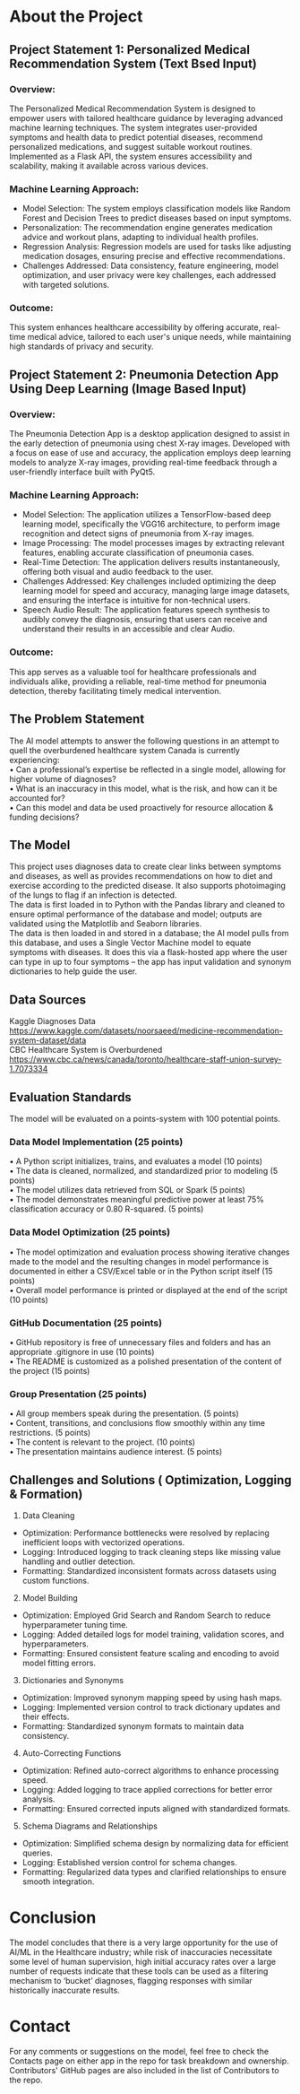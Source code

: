 # About the Project
## Project Statement 1: Personalized Medical Recommendation System (Text Bsed Input)
### Overview:
The Personalized Medical Recommendation System is designed to empower users with tailored healthcare guidance by leveraging advanced machine learning techniques. The system integrates user-provided symptoms and health data to predict potential diseases, recommend personalized medications, and suggest suitable workout routines. Implemented as a Flask API, the system ensures accessibility and scalability, making it available across various devices.

### Machine Learning Approach:

- Model Selection: The system employs classification models like Random Forest and Decision Trees to predict diseases based on input symptoms.
- Personalization: The recommendation engine generates medication advice and workout plans, adapting to individual health profiles.
- Regression Analysis: Regression models are used for tasks like adjusting medication dosages, ensuring precise and effective recommendations.
- Challenges Addressed: Data consistency, feature engineering, model optimization, and user privacy were key challenges, each addressed with targeted solutions.

### Outcome:
This system enhances healthcare accessibility by offering accurate, real-time medical advice, tailored to each user's unique needs, while maintaining high standards of privacy and security.

## Project Statement 2: Pneumonia Detection App Using Deep Learning (Image Based Input)
### Overview:
The Pneumonia Detection App is a desktop application designed to assist in the early detection of pneumonia using chest X-ray images. Developed with a focus on ease of use and accuracy, the application employs deep learning models to analyze X-ray images, providing real-time feedback through a user-friendly interface built with PyQt5.

### Machine Learning Approach:

- Model Selection: The application utilizes a TensorFlow-based deep learning model, specifically the VGG16 architecture, to perform image recognition and detect signs of pneumonia from X-ray images.
- Image Processing: The model processes images by extracting relevant features, enabling accurate classification of pneumonia cases.
- Real-Time Detection: The application delivers results instantaneously, offering both visual and audio feedback to the user.
- Challenges Addressed: Key challenges included optimizing the deep learning model for speed and accuracy, managing large image datasets, and ensuring the interface is intuitive for non-technical users.
- Speech Audio Result: The application features speech synthesis to audibly convey the diagnosis, ensuring that users can receive and understand their results in an accessible and clear Audio.
### Outcome:
This app serves as a valuable tool for healthcare professionals and individuals alike, providing a reliable, real-time method for pneumonia detection, thereby facilitating timely medical intervention.
<br />
## The Problem Statement 

The AI model attempts to answer the following questions in an attempt to quell the overburdened healthcare system Canada is currently experiencing:
<br/>
•	Can a professional’s expertise be reflected in a single model, allowing for higher volume of diagnoses?
<br/>
•	What is an inaccuracy in this model, what is the risk, and how can it be accounted for?
<br/>
•	Can this model and data be used proactively for resource allocation & funding decisions?
<br/>

## The Model

This project uses diagnoses data to create clear links between symptoms and diseases, as well as provides recommendations on how to diet and exercise according to the predicted disease. It also supports photoimaging of the lungs to flag if an infection is detected.
<br/>
The data is first loaded in to Python with the Pandas library and cleaned to ensure optimal performance of the database and model; outputs are validated using the Matplotlib and Seaborn libraries.
<br/>
The data is then loaded in and stored in a database; the AI model pulls from this database, and uses a Single Vector Machine model to equate symptoms with diseases. It does this via a flask-hosted app where the user can type in up to four symptoms – the app has input validation and synonym dictionaries to help guide the user.
<br/>


## Data Sources

Kaggle Diagnoses Data
<br/>
https://www.kaggle.com/datasets/noorsaeed/medicine-recommendation-system-dataset/data
<br/>
CBC Healthcare System is Overburdened
<br/>
https://www.cbc.ca/news/canada/toronto/healthcare-staff-union-survey-1.7073334
<br/>

## Evaluation Standards

The model will be evaluated on a points-system with 100 potential points.

### Data Model Implementation (25 points)

•	A Python script initializes, trains, and evaluates a model (10 points)
<br/>
•	The data is cleaned, normalized, and standardized prior to modeling (5 points)
<br/>
•	The model utilizes data retrieved from SQL or Spark (5 points)
<br/>
•	The model demonstrates meaningful predictive power at least 75% classification accuracy or 0.80 R-squared. (5 points)

### Data Model Optimization (25 points)
•	The model optimization and evaluation process showing iterative changes made to the model and the resulting changes in model performance is documented in either a CSV/Excel table or in the Python script itself (15 points)
<br/>
•	Overall model performance is printed or displayed at the end of the script (10 points)

### GitHub Documentation (25 points)

•	GitHub repository is free of unnecessary files and folders and has an appropriate .gitignore in use (10 points)
<br/>
•	The README is customized as a polished presentation of the content of the project (15 points)

### Group Presentation (25 points)

•	All group members speak during the presentation. (5 points)
<br/>
•	Content, transitions, and conclusions flow smoothly within any time restrictions. (5 points)
<br/>
•	The content is relevant to the project. (10 points)
<br/>
•	The presentation maintains audience interest. (5 points)
<br/>

## Challenges and Solutions ( Optimization,  Logging & Formation)
1. Data Cleaning
- Optimization: Performance bottlenecks were resolved by replacing inefficient loops with vectorized operations.
- Logging: Introduced logging to track cleaning steps like missing value handling and outlier detection.
- Formatting: Standardized inconsistent formats across datasets using custom functions.

2. Model Building
- Optimization: Employed Grid Search and Random Search to reduce hyperparameter tuning time.
- Logging: Added detailed logs for model training, validation scores, and hyperparameters.
- Formatting: Ensured consistent feature scaling and encoding to avoid model fitting errors.

3. Dictionaries and Synonyms
- Optimization: Improved synonym mapping speed by using hash maps.
- Logging: Implemented version control to track dictionary updates and their effects.
- Formatting: Standardized synonym formats to maintain data consistency.

4. Auto-Correcting Functions
- Optimization: Refined auto-correct algorithms to enhance processing speed.
- Logging: Added logging to trace applied corrections for better error analysis.
- Formatting: Ensured corrected inputs aligned with standardized formats.

5. Schema Diagrams and Relationships
- Optimization: Simplified schema design by normalizing data for efficient queries.
- Logging: Established version control for schema changes.
- Formatting: Regularized data types and clarified relationships to ensure smooth integration.

# Conclusion

The model concludes that there is a very large opportunity for the use of AI/ML in the Healthcare industry; while risk of inaccuracies necessitate some level of human supervision, high initial accuracy rates over a large number of requests indicate that these tools can be used as a filtering mechanism to ‘bucket’ diagnoses, flagging responses with similar historically inaccurate results.


# Contact

For any comments or suggestions on the model, feel free to check the Contacts page on either app in the repo for task breakdown and ownership. Contributors' GitHub pages are also included in the list of Contributors to the repo.
